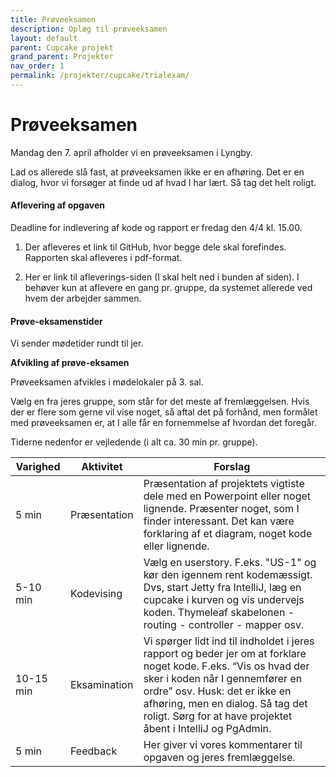 ```yaml
---
title: Prøveeksamen
description: Oplæg til prøveeksamen
layout: default
parent: Cupcake projekt
grand_parent: Projekter
nav_order: 1
permalink: /projekter/cupcake/trialexam/
---
```


# Prøveeksamen

Mandag den  7. april afholder vi en prøveeksamen i Lyngby.

Lad os allerede slå fast, at prøveeksamen ikke er en afhøring. Det er en dialog, hvor vi forsøger at finde ud af hvad I har lært. Så tag det helt roligt.

#### Aflevering af opgaven

Deadline for indlevering af kode og rapport er fredag den 4/4 kl. 15.00.

1. Der afleveres et link til GitHub, hvor begge dele skal forefindes. Rapporten skal afleveres i pdf-format.

2. Her er link til afleverings-siden (I skal helt ned i bunden af siden). I behøver kun at aflevere en gang pr. gruppe, da systemet allerede ved hvem der arbejder sammen.

#### Prøve-eksamenstider

Vi sender mødetider rundt til jer.

**Afvikling af prøve-eksamen**

Prøveeksamen afvikles i mødelokaler på 3. sal.

Vælg en fra jeres gruppe, som står for det meste af fremlæggelsen. Hvis der er flere som gerne vil vise noget, så aftal det på forhånd, men formålet med prøveeksamen er, at I alle får en fornemmelse af hvordan det foregår.

Tiderne nedenfor er vejledende (i alt ca. 30 min pr. gruppe).

| Varighed | Aktivitet | Forslag |
| --- | --- | --- |
| 5 min | Præsentation | Præsentation af projektets vigtiste dele med en Powerpoint eller noget lignende. Præsenter noget, som I finder interessant. Det kan være forklaring af et diagram, noget kode eller lignende. |
| 5-10 min | Kodevising | Vælg en userstory. F.eks. "US-1" og kør den igennem rent kodemæssigt. Dvs, start Jetty fra IntelliJ, læg en cupcake i kurven og vis undervejs koden. Thymeleaf skabelonen - routing - controller - mapper osv. |
| 10-15 min | Eksamination | Vi spørger lidt ind til indholdet i jeres rapport og beder jer om at forklare noget kode. F.eks. “Vis os hvad der sker i koden når I gennemfører en ordre” osv. Husk: det er ikke en afhøring, men en dialog. Så tag det roligt. Sørg for at have projektet åbent i IntelliJ og PgAdmin. |
| 5 min | Feedback | Her giver vi vores kommentarer til opgaven og jeres fremlæggelse. |
